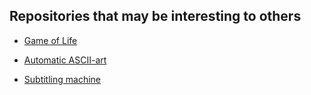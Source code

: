 ## Repositories that may be interesting to others

* [Game of Life](https://github.com/five-over-four/gameoflife)

* [Automatic ASCII-art](https://github.com/five-over-four/autoascii)

* [Subtitling machine](https://github.com/five-over-four/subtitler)
